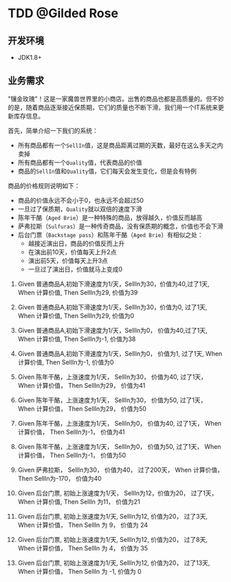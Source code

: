 # TDD @Gilded Rose


## 开发环境
 - JDK1.8+
 
## 业务需求

"镶金玫瑰"！这是一家魔兽世界里的小商店。出售的商品也都是高质量的。但不妙的是，随着商品逐渐接近保质期，它们的质量也不断下滑。我们用一个IT系统来更新库存信息。

首先，简单介绍一下我们的系统：

- 所有商品都有一个`SellIn`值，这是商品距离过期的天数，最好在这么多天之内卖掉
- 所有商品都有一个`Quality`值，代表商品的价值
- 商品的`SellIn`值和`Quality`值，它们每天会发生变化，但是会有特例


商品的价格规则说明如下：

- 商品的价值永远不会小于0，也永远不会超过50
- 一旦过了保质期，`Quality`就以双倍的速度下滑
- 陈年干酪（`Aged Brie`）是一种特殊的商品，放得越久，价值反而越高
- 萨弗拉斯（`Sulfuras`）是一种传奇商品，没有保质期的概念，价值也不会下滑
- 后台门票（`Backstage pass`）和陈年干酪（`Aged Brie`）有相似之处：
	- 越接近演出日，商品的价值反而上升
	- 在演出前10天，价值每天上升2点
	- 演出前5天，价值每天上升3点
	- 一旦过了演出日，价值就马上变成0

1. Given 普通商品A,初始下滑速度为1/天，SellIn为30，价值为40,过了1天, When 计算价值, Then SellIn为29, 价值为39  
2. Given 普通商品A,初始下滑速度为1/天，SellIn为30，价值为0, 过了1天, When 计算价值, Then SellIn为29, 价值为0  
3. Given 普通商品A,初始下滑速度为1/天，SellIn为0， 价值为40,过了1天, When 计算价值, Then SellIn为-1, 价值为38
4. Given 普通商品A,初始下滑速度为1/天，SellIn为0， 价值为1, 过了1天, When 计算价值, Then SellIn为-1, 价值为0

5. Given 陈年干酪，上涨速度为1/天， SellIn为30， 价值为40, 过了1天， When 计算价值， Then SellIn为29， 价值为41
6. Given 陈年干酪，上涨速度为1/天， SellIn为30， 价值为50, 过了1天， When 计算价值， Then SellIn为29， 价值为50
7. Given 陈年干酪，上涨速度为1/天， SellIn为0，  价值为40, 过了1天， When 计算价值， Then SellIn为-1， 价值为41
8. Given 陈年干酪，上涨速度为1/天， SellIn为0，  价值为50, 过了1天， When 计算价值， Then SellIn为-1， 价值为50

5. Given 萨弗拉斯， SellIn为30， 价值为40， 过了200天， When 计算价值， Then SellIn为-170， 价值为40

6. Given 后台门票, 初始上涨速度为1/天， SellIn为12，价值为20， 过了1天， When 计算价值, Then SellIn 为11， 价值为21
7. Given 后台门票, 初始上涨速度为1/天, SellIn为12,  价值为20， 过了3天, When 计算价值， Then SellIn 为 9， 价值为 24
8. Given 后台门票, 初始上涨速度为1/天, SellIn为12,  价值为20， 过了8天, When 计算价值， Then SellIn 为 4， 价值为 35
9. Given 后台门票, 初始上涨速度为1/天, SellIn为12,  价值为20， 过了13天, When 计算价值， Then SellIn 为 -1, 价值为 0





